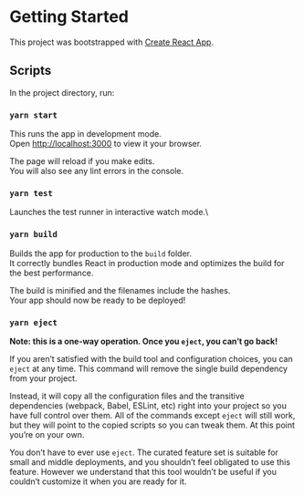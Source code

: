 # Getting Started

This project was bootstrapped with [Create React App](https://github.com/facebook/create-react-app).

## Scripts

In the project directory, run:

### `yarn start`

This runs the app in development mode.\
Open [http://localhost:3000](http://localhost:3000) to view it your browser.

The page will reload if you make edits.\
You will also see any lint errors in the console.

### `yarn test`

Launches the test runner in interactive watch mode.\

### `yarn build`

Builds the app for production to the `build` folder.\
It correctly bundles React in production mode and optimizes the build for the best performance.

The build is minified and the filenames include the hashes.\
Your app should now be ready to be deployed!

### `yarn eject`

**Note: this is a one-way operation. Once you `eject`, you can’t go back!**

If you aren’t satisfied with the build tool and configuration choices, you can `eject` at any time. This command will remove the single build dependency from your project.

Instead, it will copy all the configuration files and the transitive dependencies (webpack, Babel, ESLint, etc) right into your project so you have full control over them. All of the commands except `eject` will still work, but they will point to the copied scripts so you can tweak them. At this point you’re on your own.

You don’t have to ever use `eject`. The curated feature set is suitable for small and middle deployments, and you shouldn’t feel obligated to use this feature. However we understand that this tool wouldn’t be useful if you couldn’t customize it when you are ready for it.